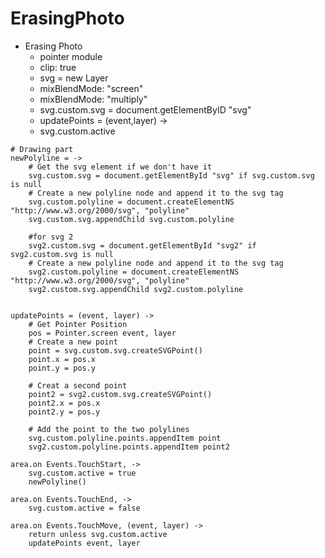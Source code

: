 # ErasingPhoto

- Erasing Photo 
  - pointer module
  - clip: true
  - svg = new Layer
  - mixBlendMode: "screen"
  - mixBlendMode: "multiply"
  - svg.custom.svg = document.getElementByID "svg"
  - updatePoints = (event,layer) ->
  - svg.custom.active 

```
# Drawing part
newPolyline = ->
	# Get the svg element if we don't have it
	svg.custom.svg = document.getElementById "svg" if svg.custom.svg is null
	# Create a new polyline node and append it to the svg tag
	svg.custom.polyline = document.createElementNS "http://www.w3.org/2000/svg", "polyline"
	svg.custom.svg.appendChild svg.custom.polyline

	#for svg 2
	svg2.custom.svg = document.getElementById "svg2" if svg2.custom.svg is null
	# Create a new polyline node and append it to the svg tag
	svg2.custom.polyline = document.createElementNS "http://www.w3.org/2000/svg", "polyline"
	svg2.custom.svg.appendChild svg2.custom.polyline


updatePoints = (event, layer) ->
	# Get Pointer Position
	pos = Pointer.screen event, layer
	# Create a new point
	point = svg.custom.svg.createSVGPoint()
	point.x = pos.x
	point.y = pos.y 
		
	# Creat a second point
	point2 = svg2.custom.svg.createSVGPoint()
	point2.x = pos.x
	point2.y = pos.y
	
	# Add the point to the two polylines
	svg.custom.polyline.points.appendItem point
	svg2.custom.polyline.points.appendItem point2

area.on Events.TouchStart, -> 
	svg.custom.active = true
	newPolyline()
	
area.on Events.TouchEnd, ->
	svg.custom.active = false
	
area.on Events.TouchMove, (event, layer) ->
	return unless svg.custom.active
	updatePoints event, layer
```
